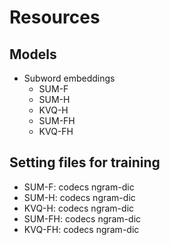 # Resources

<!-- 
## Table of contents
  - [Models](#models)
  - [Setting files for training](#setting-files-for-training)
-->
  
## Models
- Subword embeddings
  - SUM-F 
  - SUM-H
  - KVQ-H
  - SUM-FH
  - KVQ-FH
  
## Setting files for training
  - SUM-F: codecs ngram-dic
  - SUM-H: codecs ngram-dic
  - KVQ-H: codecs ngram-dic
  - SUM-FH: codecs ngram-dic
  - KVQ-FH: codecs ngram-dic

